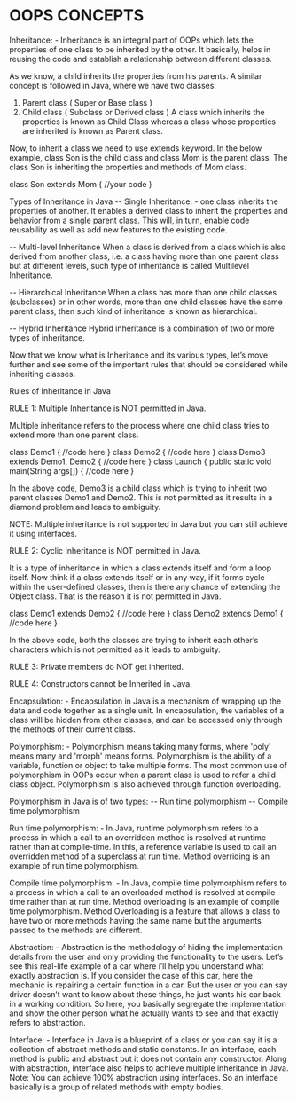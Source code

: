 # OOPS CONCEPTS

Inheritance: - Inheritance is an integral part of OOPs which lets the properties of one class to be inherited by the other. It basically, helps in reusing the code and establish a relationship between different classes.

As we know, a child inherits the properties from his parents. A similar concept is followed in Java, where we have two classes:
1. Parent class ( Super or Base class )
2. Child class ( Subclass or Derived class )
A class which inherits the properties is known as Child Class whereas a class whose properties are inherited is known as Parent class.

Now, to inherit a class we need to use extends keyword. In the below example, class Son is the child class and class Mom is the parent class. The class Son is inheriting the properties and methods of Mom class.

class Son extends Mom
{
//your code
}

Types of Inheritance in Java
-- Single Inheritance: - one class inherits the properties of another. It enables a derived class to inherit the properties and behavior from a single parent class. This will, in turn, enable code reusability as well as add new features to the existing code.

-- Multi-level Inheritance
When a class is derived from a class which is also derived from another class, i.e. a class having more than one parent class but at different levels, such type of inheritance is called Multilevel Inheritance.

-- Hierarchical Inheritance
When a class has more than one child classes (subclasses) or in other words, more than one child classes have the same parent class, then such kind of inheritance is known as hierarchical.

-- Hybrid Inheritance
Hybrid inheritance is a combination of two or more types of inheritance.

Now that we know what is Inheritance and its various types, let’s move further and see some of the important rules that should be considered while inheriting classes.

Rules of Inheritance in Java

RULE 1: Multiple Inheritance is NOT permitted in Java.

Multiple inheritance refers to the process where one child class tries to extend more than one parent class.

class Demo1
{
//code here
}
class Demo2
{
//code here
}
class Demo3 extends Demo1, Demo2
{
//code here
}
class Launch
{
public static void main(String args[])
{
//code here
}

In the above code, Demo3 is a child class which is trying to inherit two parent classes Demo1 and Demo2. This is not permitted as it results in a diamond problem and leads to ambiguity.

NOTE: Multiple inheritance is not supported in Java but you can still achieve it using interfaces.

RULE 2: Cyclic Inheritance is NOT permitted in Java.

It is a type of inheritance in which a class extends itself and form a loop itself. Now think if a class extends itself or in any way, if it forms cycle within the user-defined classes, then is there any chance of extending the Object class. That is the reason it is not permitted in Java.

class Demo1 extends Demo2
{
//code here
}
class Demo2 extends Demo1
{
//code here
}

In the above code, both the classes are trying to inherit each other’s characters which is not permitted as it leads to ambiguity.

RULE 3: Private members do NOT get inherited.

RULE 4: Constructors cannot be Inherited in Java.




Encapsulation: - Encapsulation in Java is a mechanism of wrapping up the data and code together as a single unit.
In encapsulation, the variables of a class will be hidden from other classes, and can be accessed only through the methods of their current class.

Polymorphism: - Polymorphism means taking many forms, where 'poly' means many and 'morph' means forms. Polymorphism is the ability of a variable, function or object to take multiple forms. The most common use of polymorphism in OOPs occur when a parent class is used to refer a child class object. Polymorphism is also achieved through function overloading.

Polymorphism in Java is of two types:
-- Run time polymorphism
-- Compile time polymorphism

Run time polymorphism: - In Java, runtime polymorphism refers to a process in which a call to an overridden method is resolved at runtime rather than at compile-time. In this, a reference variable is used to call an overridden method of a superclass at run time. Method overriding is an example of run time polymorphism.

Compile time polymorphism: - In Java, compile time polymorphism refers to a process in which a call to an overloaded method is resolved at compile time rather than at run time. Method overloading is an example of compile time polymorphism. Method Overloading is a feature that allows a class to have two or more methods having the same name but the arguments passed to the methods are different.




Abstraction: - Abstraction is the methodology of hiding the implementation details from the user and only providing the functionality to the users. Let’s see this real-life example of a car where i’ll help you understand what exactly abstraction is.
If you consider the case of this car, here the mechanic is repairing a certain function in a car. But the user or you can say driver doesn’t want to know about these things, he just wants his car back in a working condition. So here, you basically segregate the implementation and show the other person what he actually wants to see and that exactly refers to abstraction.

Interface: - Interface in Java is a blueprint of a class or you can say it is a collection of abstract methods and static constants. In an interface, each method is public and abstract but it does not contain any constructor. Along with abstraction, interface also helps to achieve multiple inheritance in Java.
Note: You can achieve 100% abstraction using interfaces.
So an interface basically is a group of related methods with empty bodies.





